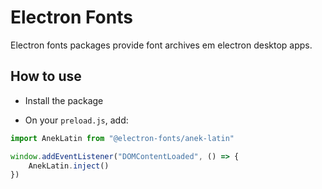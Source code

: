 # Electron Fonts

Electron fonts packages provide font archives em electron desktop apps.

## How to use

* Install the package

* On your `preload.js`, add:

```ts
import AnekLatin from "@electron-fonts/anek-latin"

window.addEventListener("DOMContentLoaded", () => {
    AnekLatin.inject()
})
```